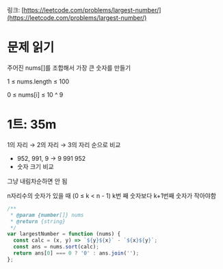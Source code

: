 링크: [https://leetcode.com/problems/largest-number/](https://leetcode.com/problems/largest-number/)

# 문제 읽기

주어진 nums[]를 조합해서 가장 큰 숫자를 만들기

1 ≤ nums.length ≤ 100

0 ≤ nums[i] ≤ 10 ^ 9

# 1트: 35m

1의 자리 → 2의 자리 → 3의 자리 순으로 비교

- 952, 991, 9 → 9 991 952
- 숫자 크기 비교

그냥 내림차순하면 안 됨

n자리수의 숫자가 있을 때 (0 ≤ k < n - 1) k번 째 숫자보다 k+1번째 숫자가 작아야함

```jsx
/**
 * @param {number[]} nums
 * @return {string}
 */
var largestNumber = function (nums) {
  const calc = (x, y) => `${y}${x}` - `${x}${y}`;
  const ans = nums.sort(calc);
  return ans[0] === 0 ? '0' : ans.join('');
};
```
